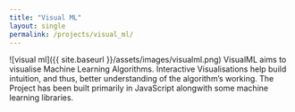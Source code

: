 ```yaml
---
title: "Visual ML"
layout: single
permalink: /projects/visual_ml/
---
```

![visual ml]({{ site.baseurl }}/assets/images/visualml.png)
VisualML aims to visualise Machine Learning Algorithms. Interactive Visualisations help build intuition, and thus, better understanding of the algorithm’s working. The Project has been built primarily in JavaScript alongwith some machine learning libraries.
